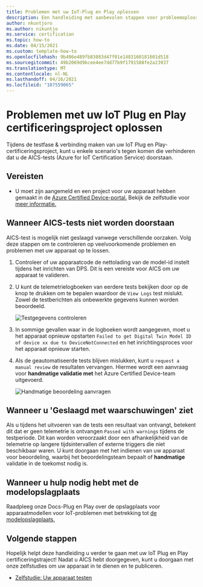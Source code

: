 ```yaml
---
title: Problemen met uw IoT-Plug en Play oplossen
description: Een handleiding met aanbevolen stappen voor probleemoplossing voor partners die een IoT-Plug en Play certificeren.
author: nkuntjoro
ms.author: nikuntjo
ms.service: certification
ms.topic: how-to
ms.date: 04/15/2021
ms.custom: template-how-to
ms.openlocfilehash: 9b406e489fb83083d47f01e1483160181601d518
ms.sourcegitcommit: 49b2069d9bcee4ee7dd77b9f1791588fe2a23937
ms.translationtype: MT
ms.contentlocale: nl-NL
ms.lasthandoff: 04/16/2021
ms.locfileid: "107559065"
---
```

# <a name="troubleshoot-your-iot-plug-and-play-certification-project"></a>Problemen met uw IoT Plug en Play certificeringsproject oplossen

Tijdens de testfase & verbinding maken van uw IoT Plug en Play-certificeringsproject, kunt u enkele scenario's tegen komen die verhinderen dat u de AICS-tests (Azure for IoT Certification Service) doorstaan.

## <a name="prerequisites"></a>Vereisten

- U moet zijn aangemeld en een project voor uw apparaat hebben gemaakt in de [Azure Certified Device-portal.](https://certify.azure.com) Bekijk de zelfstudie voor [meer informatie.](tutorial-01-creating-your-project.md)

## <a name="when-aics-tests-arent-passing"></a>Wanneer AICS-tests niet worden doorstaan

AICS-test is mogelijk niet geslaagd vanwege verschillende oorzaken. Volg deze stappen om te controleren op veelvoorkomende problemen en problemen met uw apparaat op te lossen.

1. Controleer of uw apparaatcode de nettolading van de model-id instelt tijdens het inrichten van DPS. Dit is een vereiste voor AICS om uw apparaat te valideren.
1. U kunt de telemetrielogboeken van eerdere tests bekijken door op de knop te drukken om te bepalen waardoor de `View Logs` test mislukt. Zowel de testberichten als onbewerkte gegevens kunnen worden beoordeeld.  

    ![Testgegevens controleren](./media/images/review-logs.png)

1. In sommige gevallen waar in de logboeken wordt aangegeven, moet u het apparaat opnieuw opstarten `Failed to get Digital Twin Model ID of device xx due to DeviceNotConnected` en het inrichtingsproces voor het apparaat opnieuw starten.
1. Als de geautomatiseerde tests blijven mislukken, kunt u `request a manual review` de resultaten vervangen. Hiermee wordt een aanvraag voor **handmatige validatie met** het Azure Certified Device-team uitgevoerd.  

    ![Handmatige beoordeling aanvragen](./media/images/request-manual-review.png)

## <a name="when-you-see-passed-with-warnings"></a>Wanneer u 'Geslaagd met waarschuwingen' ziet

Als u tijdens het uitvoeren van de tests een resultaat van ontvangt, betekent dit dat er geen telemetrie is ontvangen `Passed with warnings` tijdens de testperiode. Dit kan worden veroorzaakt door een afhankelijkheid van de telemetrie op langere tijdsintervallen of externe triggers die niet beschikbaar waren. U kunt doorgaan met het indienen van uw apparaat voor beoordeling, waarbij het beoordelingsteam bepaalt of **handmatige** validatie in de toekomst nodig is.

## <a name="when-you-need-help-with-the-model-repository"></a>Wanneer u hulp nodig hebt met de modelopslagplaats

Raadpleeg onze Docs-Plug en Play over de opslagplaats voor apparaatmodellen voor IoT-problemen met betrekking tot [de modelopslagplaats.](https://docs.microsoft.com/azure/iot-pnp/concepts-model-repository)

## <a name="next-steps"></a>Volgende stappen

Hopelijk helpt deze handleiding u verder te gaan met uw IoT Plug en Play certificeringstraject! Nadat u AICS hebt doorgegeven, kunt u doorgaan met onze zelfstudies om uw apparaat in te dienen en te publiceren.

- [Zelfstudie: Uw apparaat testen](tutorial-03-testing-your-device.md)
